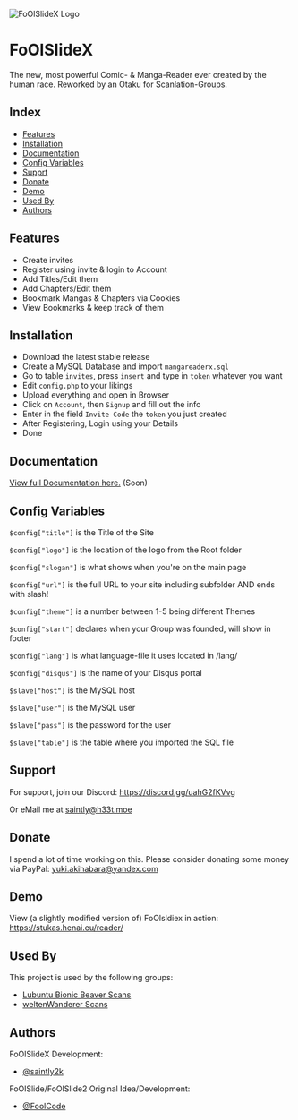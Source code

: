 
![FoOlSlideX Logo](https://cdn.henai.eu/assets/images/foolslidex-logo.png)


# FoOlSlideX

The new, most powerful Comic- & Manga-Reader ever created by the human race. Reworked by an Otaku for Scanlation-Groups.

## Index

- [Features](#features)
- [Installation](#installation)
- [Documentation](#documentation)
- [Config Variables](#config%20variables)
- [Supprt](#support)
- [Donate](#donate)
- [Demo](#demo)
- [Used By](#used%20by)
- [Authors](#authors)
## Features

- Create invites
- Register using invite & login to Account
- Add Titles/Edit them
- Add Chapters/Edit them
- Bookmark Mangas & Chapters via Cookies
- View Bookmarks & keep track of them

## Installation

- Download the latest stable release
- Create a MySQL Database and import `mangareaderx.sql`
- Go to table `invites`, press `insert` and type in `token` whatever you want
- Edit `config.php` to your likings
- Upload everything and open in Browser
- Click on `Account`, then `Signup` and fill out the info
- Enter in the field `Invite Code` the `token` you just created
- After Registering, Login using your Details
- Done

## Documentation

[View full Documentation here.](https://h33t.moe/file/foolslidex-docs) (Soon)


## Config Variables

`$config["title"]` is the Title of the Site

`$config["logo"]` is the location of the logo from the Root folder

`$config["slogan"]` is what shows when you're on the main page

`$config["url"]` is the full URL to your site including subfolder AND ends with slash!

`$config["theme"]` is a number between 1-5 being different Themes

`$config["start"]` declares when your Group was founded, will show in footer

`$config["lang"]` is what language-file it uses located in /lang/

`$config["disqus"]` is the name of your Disqus portal

`$slave["host"]` is the MySQL host

`$slave["user"]` is the MySQL user

`$slave["pass"]` is the password for the user

`$slave["table"]` is the table where you imported the SQL file

## Support

For support, join our Discord: https://discord.gg/uahG2fKVvg

Or eMail me at saintly@h33t.moe


## Donate

I spend a lot of time working on this. Please consider donating some money via PayPal: [yuki.akihabara@yandex.com](https://paypal.me/WOLFRAMEdev)
## Demo

View (a slightly modified version of) FoOlsldiex in action: https://stukas.henai.eu/reader/

## Used By

This project is used by the following groups:

- [Lubuntu Bionic Beaver Scans](https://stukas.henai.eu)
- [weltenWanderer Scans](https://wws.henai.eu)


## Authors

FoOlSlideX Development:
- [@saintly2k](https://www.github.com/saintly2k)

FoOlSlide/FoOlSlide2 Original Idea/Development:

- [@FoolCode](https://github.com/FoolCode)
